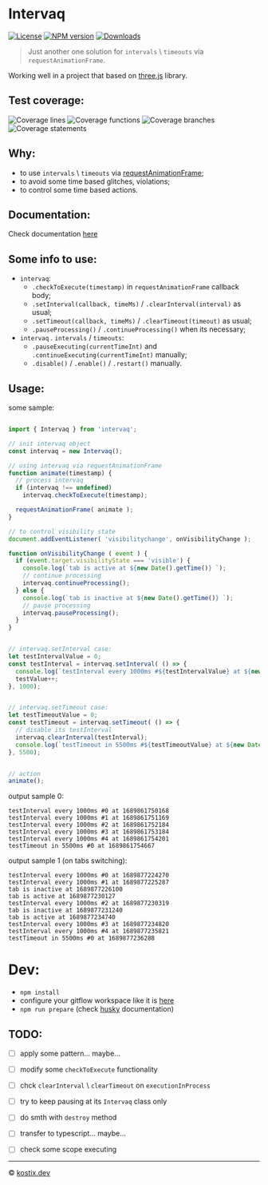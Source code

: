 # Intervaq



[![License][license-image-url]][license-url]
[![NPM version][npm-image-url]][npm-url]
[![Downloads][npm-downloads-image-url]][npm-url]




> Just another one solution for `intervals` \ `timeouts` via `requestAnimationFrame`.

Working well in a project that based on [three.js][threejs-url] library.

## Test coverage:
<!--READMEQ:jestBadges-->
![Coverage lines](https://img.shields.io/badge/Lines-100%25-brightgreen?logo=jest)
![Coverage functions](https://img.shields.io/badge/Functions-100%25-brightgreen?logo=jest)
![Coverage branches](https://img.shields.io/badge/Branches-98.11%25-brightgreen?logo=jest)
![Coverage statements](https://img.shields.io/badge/Statements-100%25-brightgreen?logo=jest)
<!--/READMEQ:jestBadges-->



## Why:
  - to use `intervals` \ `timeouts` via [requestAnimationFrame][requestAnimationFrame-url];
  - to avoid some time based glitches, violations;
  - to control some time based actions.



## Documentation:
Check documentation [here][docs-url]


## Some info to use:
  - `intervaq`:
    - `.checkToExecute(timestamp)` in `requestAnimationFrame` callback body;
    - `.setInterval(callback, timeMs)` / `.clearInterval(interval)` as usual;
    - `.setTimeout(callback, timeMs)` / `.clearTimeout(timeout)` as usual;
    - `.pauseProcessing()` / `.continueProcessing()` when its necessary;
  - `intervaq` . `intervals` / `timeouts`:
    - `.pauseExecuting(currentTimeInt)` and `.continueExecuting(currentTimeInt)` manually;
    - `.disable()` / `.enable()` / `.restart()` manually.



## Usage:

some sample:

```javascript

import { Intervaq } from 'intervaq';

// init intervaq object
const intervaq = new Intervaq();

// using intervaq via requestAnimationFrame
function animate(timestamp) {
  // process intervaq
  if (intervaq !== undefined)
    intervaq.checkToExecute(timestamp);

  requestAnimationFrame( animate );
}

// to control visibility state
document.addEventListener( 'visibilitychange', onVisibilityChange );

function onVisibilityChange ( event ) {
  if (event.target.visibilityState === 'visible') {
    console.log(`tab is active at ${new Date().getTime()} `);
    // continue processing
    intervaq.continueProcessing();
  } else {
    console.log(`tab is inactive at ${new Date().getTime()} `);
    // pause processing
    intervaq.pauseProcessing();
  }
}


// intervaq.setInterval case:
let testIntervalValue = 0;
const testInterval = intervaq.setInterval( () => {
  console.log(`testInterval every 1000ms #${testIntervalValue} at ${new Date().getTime()} `);
  testValue++;
}, 1000);


// intervaq.setTimeout case:
let testTimeoutValue = 0;
const testTimeout = intervaq.setTimeout( () => {
  // disable its testInterval
  intervaq.clearInterval(testInterval);
  console.log(`testTimeout in 5500ms #${testTimeoutValue} at ${new Date().getTime()} `);
}, 5500);


// action
animate();

```

output sample 0:
```
testInterval every 1000ms #0 at 1689861750168 
testInterval every 1000ms #1 at 1689861751169 
testInterval every 1000ms #2 at 1689861752184 
testInterval every 1000ms #3 at 1689861753184 
testInterval every 1000ms #4 at 1689861754201 
testTimeout in 5500ms #0 at 1689861754667
```

output sample 1 (on tabs switching):
```
testInterval every 1000ms #0 at 1689877224270 
testInterval every 1000ms #1 at 1689877225287 
tab is inactive at 1689877226100 
tab is active at 1689877230127 
testInterval every 1000ms #2 at 1689877230319 
tab is inactive at 1689877231240 
tab is active at 1689877234740 
testInterval every 1000ms #3 at 1689877234820 
testInterval every 1000ms #4 at 1689877235821 
testTimeout in 5500ms #0 at 1689877236288

```


# Dev:

  - `npm install`
  - configure your gitflow workspace like it is [here][gitflow-url]
  - `npm run prepare` (check [husky][husky-url] documentation)



## TODO:

  - [ ] apply some pattern... maybe...
  - [ ] modify some `checkToExecute` functionality
  - [ ] chck `clearInterval` \ `clearTimeout` on `executionInProcess`
  - [ ] try to keep pausing at its `Intervaq` class only
  - [ ] do smth with `destroy` method
  - [ ] transfer to typescript... maybe...
  - [ ] check some scope executing



---
© [kostix.dev][kostix-url]



[kostix-url]: https://kostix.dev
[threejs-url]: https://threejs.org
[requestAnimationFrame-url]: https://developer.mozilla.org/en-US/docs/Web/API/window/requestAnimationFrame
[gitflow-url]: https://www.atlassian.com/git/tutorials/comparing-workflows/gitflow-workflow
[docs-url]: docs/README.md
[husky-url]: https://typicode.github.io/husky/

[license-url]: ./LICENSE
[license-image-url]: https://img.shields.io/npm/l/intervaq

[npm-url]: https://www.npmjs.com/package/intervaq
[npm-image-url]: https://img.shields.io/npm/v/intervaq?logo=npm
[npm-downloads-image-url]: https://img.shields.io/npm/dw/intervaq
